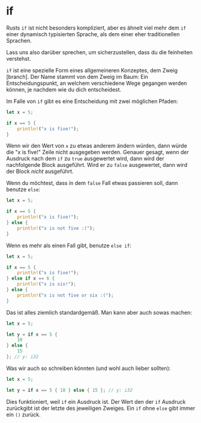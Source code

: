 # if

Rusts `if` ist nicht besonders kompliziert, aber es ähnelt viel mehr dem
`if` einer dynamisch typisierten Sprache, als dem einer
eher traditionellen Sprachen.

Lass uns also darüber sprechen, um sicherzustellen, dass du die feinheiten
verstehst.

`if` ist eine spezielle Form eines allgemeineren Konzeptes, dem Zweig [branch].
Der Name stammt von dem Zweig im Baum: Ein Entscheidungspunkt, an welchem
verschiedene Wege gegangen werden können, je nachdem wie du dich entscheidest.

Im Falle von `if` gibt es eine Entscheidung mit zwei möglichen Pfaden:

```rust
let x = 5;

if x == 5 {
    println!("x is five!");
}
```

Wenn wir den Wert von `x` zu etwas anderem ändern würden, dann würde die
"x is five!" Zeile nicht ausgegeben werden. Genauer gesagt, wenn der Ausdruck
nach dem `if` zu `true` ausgewertet wird, dann wird der
nachfolgende Block ausgeführt. Wird er zu `false` ausgewertet,
dann wird der Block *nicht* ausgeführt.

Wenn du möchtest, dass in dem `false` Fall etwas passieren soll,
dann benutze `else`:

```rust
let x = 5;

if x == 5 {
    println!("x is five!");
} else {
    println!("x is not five :(");
}
```

Wenn es mehr als einen Fall gibt, benutze `else if`:

```rust
let x = 5;

if x == 5 {
    println!("x is five!");
} else if x == 6 {
    println!("x is six!");
} else {
    println!("x is not five or six :(");
}
```

Das ist alles ziemlich standardgemäß. Man kann aber auch sowas machen:

```rust
let x = 5;

let y = if x == 5 {
    10
} else {
    15
}; // y: i32
```

Was wir auch so schreiben könnten (und wohl auch lieber sollten):

```rust
let x = 5;

let y = if x == 5 { 10 } else { 15 }; // y: i32
```

Dies funktioniert, weil `if` ein Ausdruck ist. Der Wert den der `if` Ausdruck
zurückgibt ist der letzte des jeweiligen Zweiges.
Ein `if` ohne `else` gibt immer ein `()` zurück.
